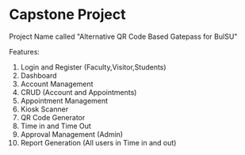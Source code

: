 # Capstone Project

Project Name called "Alternative QR Code Based Gatepass for BulSU"

Features:
1. Login and Register (Faculty,Visitor,Students)
2. Dashboard
3. Account Management
4. CRUD (Account and Appointments)
5. Appointment Management
6. Kiosk Scanner
7. QR Code Generator
8. Time in and Time Out
9. Approval Management (Admin)
10. Report Generation (All users in Time in and out)

